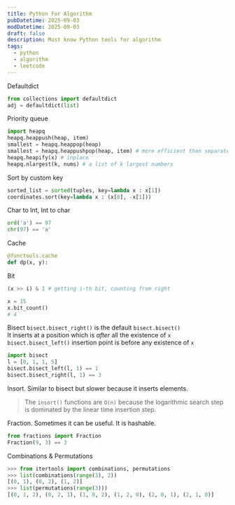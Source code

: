 ```yaml
---
title: Python For Algorithm
pubDatetime: 2025-09-03
modDatetime: 2025-09-03
draft: false
description: Must know Python tools for algorithm
tags:
  - python
  - algorithm
  - leetcode
---
```


Defaultdict

```py
from collections import defaultdict
adj = defaultdict(list)
```

Priority queue

```py
import heapq
heapq.heappush(heap, item)
smallest = heapq.heappop(heap)
smallest = heapq.heappushpop(heap, item) # more efficient than separated
heapq.heapify(x) # inplace
heapq.nlargest(k, nums) # a list of k largest numbers
```

Sort by custom key

```py
sorted_list = sorted(tuples, key=lambda x : x[1])
coordinates.sort(key=lambda x : (x[0], -x[1]))
```

Char to Int, Int to char

```py
ord('a') == 97
chr(97) == 'a'
```

Cache

```py
@functools.cache
def dp(x, y):
```

Bit

```py
(x >> i) & 1 # getting i-th bit, counting from right

x = 15
x.bit_count()
# 4
```

Bisect
`bisect.bisect_right()` is the default `bisect.bisect()`\
It inserts at a position which is _after_ all the existence of `x`\
`bisect.bisect_left()` insertion point is before any existence of `x`

```py
import bisect
l = [0, 1, 1, 5]
bisect.bisect_left(l, 1) == 1
bisect.bisect_right(l, 1) == 3
```

Insort. Similar to bisect but slower because it inserts elements.

> The `insort()` functions are `O(n)` because the logarithmic search step is dominated by the linear time insertion step.

Fraction.
Sometimes it can be useful. It is hashable.

```py
from fractions import Fraction
Fraction(9, 3) == 3
```

Combinations & Permutations

```py
>>> from itertools import combinations, permutations
>>> list(combinations(range(3), 2))
[(0, 1), (0, 2), (1, 2)]
>>> list(permutations(range(3)))
[(0, 1, 2), (0, 2, 1), (1, 0, 2), (1, 2, 0), (2, 0, 1), (2, 1, 0)]
```

